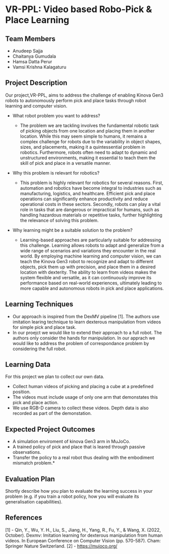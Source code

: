 # VR-PPL: Video based Robo-Pick & Place Learning

## Team Members

* Anudeep Sajja
* Chaitanya Gumudala
* Hamsa Datta Perur
* Vamsi Krishna Kalagaturu

## Project Description

Our project,VR-PPL, aims to address the challenge of enabling Kinova Gen3 robots to autonomously perform pick and place tasks through robot learning and computer vision.

* What robot problem you want to address?
  *  The problem we are tackling involves the fundamental robotic task of picking objects from one location and placing them in another location. While this may seem simple to humans, it remains a complex challenge for robots due to the variability in object shapes, sizes, and placements, making it a quintessential problem in robotics. Furthermore, robots often need to adapt to dynamic and unstructured environments, making it essential to teach them the skill of pick and place in a versatile manner. 
    
* Why this problem is relevant for robotics?
  *  This problem is highly relevant for robotics for several reasons. First, automation and robotics have become integral to industries such as manufacturing, logistics, and healthcare. Efficient pick and place operations can significantly enhance productivity and reduce operational costs in these sectors. Secondly, robots can play a vital role in tasks that are dangerous or impractical for humans, such as handling hazardous materials or repetitive tasks, further highlighting the relevance of solving this problem.
    
* Why learning might be a suitable solution to the problem?
  * Learning-based approaches are particularly suitable for addressing this challenge. Learning allows robots to adapt and generalize from a wide range of scenarios and variations they encounter in the real world. By employing machine learning and computer vision, we can teach the Kinova Gen3 robot to recognize and adapt to different objects, pick them up with precision, and place them in a desired location with dexterity. The ability to learn from videos makes the system flexible and versatile, as it can continuously improve its performance based on real-world experiences, ultimately leading to more capable and autonomous robots in pick and place applications.

## Learning Techniques

* Our approach is inspired from the DexMV pipeline [1]. The authors use imitation learing technique to learn dexterous manipulation from videos for simple pick and place task. 
* In our proejct we would like to extend their approach to a full robot. The authors only consider the hands for manipulation. In our apprach we would like to address the problem of correspondance problem by considering the full robot.

## Learning Data

For this project we plan to collect our own data.
* Collect human videos of picking and placing a cube at a predefined position.
* The videos must include usage of only one arm that demonstates this pick and place action.
* We use RGB-D camera to collect these videos. Depth data is also recorded as part of the demonstation.   


## Expected Project Outcomes
* A simulation enviroment of kinova Gen3 arm in MuJoCo.
* A trained policy of pick and place that is leared through passive observations.
* Transfer the policy to a real robot thus dealing with the embodiment mismatch problem.* 

## Evaluation Plan

Shortly describe how you plan to evaluate the learning success in your problem (e.g. if you train a robot policy, how you will evaluate its generalisation capabilities).

## References

[1] - Qin, Y., Wu, Y. H., Liu, S., Jiang, H., Yang, R., Fu, Y., & Wang, X. (2022, October). Dexmv: Imitation learning for dexterous manipulation from human videos. In European Conference on Computer Vision (pp. 570-587). Cham: Springer Nature Switzerland.
[2] - https://mujoco.org/

